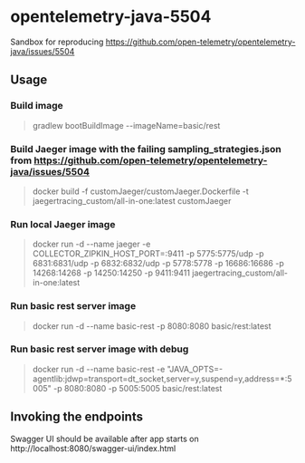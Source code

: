 # opentelemetry-java-5504
Sandbox for reproducing https://github.com/open-telemetry/opentelemetry-java/issues/5504

## Usage

### Build image
> gradlew bootBuildImage --imageName=basic/rest

### Build Jaeger image with the failing sampling_strategies.json from https://github.com/open-telemetry/opentelemetry-java/issues/5504
> docker build -f customJaeger/customJaeger.Dockerfile -t jaegertracing_custom/all-in-one:latest customJaeger

### Run local Jaeger image
> docker run -d --name jaeger -e COLLECTOR_ZIPKIN_HOST_PORT=:9411   -p 5775:5775/udp   -p 6831:6831/udp   -p 6832:6832/udp   -p 5778:5778   -p 16686:16686   -p 14268:14268   -p 14250:14250   -p 9411:9411   jaegertracing_custom/all-in-one:latest

### Run basic rest server image 
> docker run -d --name basic-rest -p 8080:8080 basic/rest:latest

### Run basic rest server image with debug
> docker run -d --name basic-rest -e "JAVA_OPTS=-agentlib:jdwp=transport=dt_socket,server=y,suspend=y,address=*:5005" -p 8080:8080 -p 5005:5005 basic/rest:latest

## Invoking the endpoints

Swagger UI should be available after app starts on http://localhost:8080/swagger-ui/index.html 